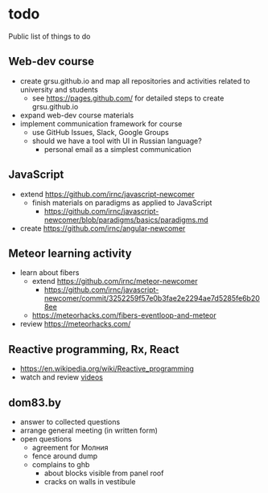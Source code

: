 # todo
Public list of things to do

## Web-dev course

- create grsu.github.io and map all repositories and activities related to university and students
  - see https://pages.github.com/ for detailed steps to create grsu.github.io
- expand web-dev course materials
- implement communication framework for course
  - use GitHub Issues, Slack, Google Groups
  - should we have a tool with UI in Russian language?
    - personal email as a simplest communication

## JavaScript

- extend https://github.com/irnc/javascript-newcomer
  - finish materials on paradigms as applied to JavaScript
    - https://github.com/irnc/javascript-newcomer/blob/paradigms/basics/paradigms.md
- create https://github.com/irnc/angular-newcomer

## Meteor learning activity

- learn about fibers
  - extend https://github.com/irnc/meteor-newcomer
    - https://github.com/irnc/javascript-newcomer/commit/3252259f57e0b3fae2e2294ae7d5285fe6b208ee
  - https://meteorhacks.com/fibers-eventloop-and-meteor
- review https://meteorhacks.com/

## Reactive programming, Rx, React

- https://en.wikipedia.org/wiki/Reactive_programming
- watch and review [videos](https://github.com/irnc/javascript-newcomer/commit/2b08965d566f03109b8c0a57951875b48e2dcd04)

## dom83.by

- answer to collected questions
- arrange general meeting (in written form)
- open questions
  - agreement for Молния
  - fence around dump
  - complains to ghb
    - about blocks visible from panel roof
    - cracks on walls in vestibule
